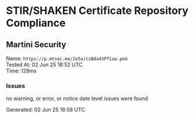 # STIR/SHAKEN Certificate Repository Compliance

## Martini Security

Name: `https://p.mtsec.me/2e5a/czBda43PTiow.pem`\
Tested At: 02 Jun 25 18:52 UTC\
Time: 129ms

### Issues

no warning, or error, or notice date level issues were found

Generated: 02 Jun 25 18:58 UTC